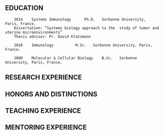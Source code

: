 ## EDUCATION

        2014	Systems Immunology		Ph.D.	Sorbonne University, Paris, France.
        Dissertation: “Systems biology approach to the 	study of tumor and uterine microenvironments”
        Thesis advisor: Pr. David Klatzmann

        2010	Immunology 			M.Sc.	Sorbonne University, Paris, France.

        2009	Molecular & Cellular Biology	B.Sc.	Sorbonne University, Paris, France.

## RESEARCH EXPERIENCE

## HONORS AND DISTINCTIONS
## TEACHING EXPERIENCE
## MENTORING EXPERIENCE

